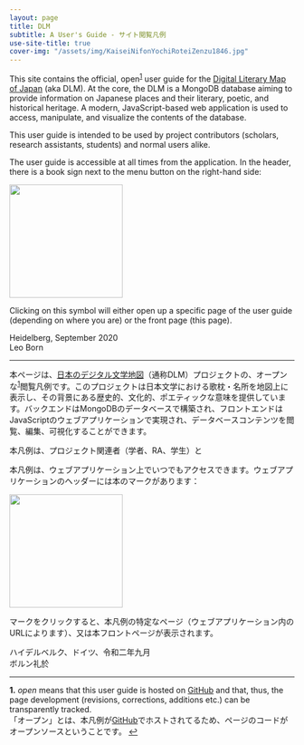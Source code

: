 ```yaml
---
layout: page
title: DLM
subtitle: A User's Guide - サイト閲覧凡例
use-site-title: true
cover-img: "/assets/img/KaiseiNifonYochiRoteiZenzu1846.jpg"
---
```


This site contains the official, open<sup id="a1">[1](#f1)</sup> user guide for the [Digital Literary Map of Japan](https://literarymaps.nijl.ac.jp) (aka DLM). At the core, the DLM is a MongoDB database aiming to provide information on Japanese places and their literary, poetic, and historical heritage. A modern, JavaScript-based web application is used to access, manipulate, and visualize the contents of the database. 

This user guide is intended to be used by project contributors (scholars, research assistants, students) and normal users alike.

The user guide is accessible at all times from the application. In the header, there is a book sign next to the menu button on the right-hand side:

<p class="text-center">
<img width="200px" src="https://digital-literary-maps.github.io/assets/img/user-guide-btn.png">
</p>

Clicking on this symbol will either open up a specific page of the user guide (depending on where you are) or the front page (this page).

Heidelberg, September 2020<br>
Leo Born 

---

本ページは、[日本のデジタル文学地図](https://literarymaps.nijl.ac.jp)（通称DLM）プロジェクトの、オープンな<sup id="a1">[1](#f1)</sup>閲覧凡例です。このプロジェクトは日本文学における歌枕・名所を地図上に表示し、その背景にある歴史的、文化的、ポエティックな意味を提供しています。バックエンドはMongoDBのデータベースで構築され、フロントエンドはJavaScriptのウェブアプリケーションで実現され、データベースコンテンツを閲覧、編集、可視化することができます。

本凡例は、プロジェクト関連者（学者、RA、学生）と

本凡例は、ウェブアプリケーション上でいつでもアクセスできます。ウェブアプリケーションのヘッダーには本のマークがあります：

<p class="text-center">
<img width="200px" src="https://digital-literary-maps.github.io/assets/img/user-guide-btn.png">
</p>

マークをクリックすると、本凡例の特定なページ（ウェブアプリケーション内のURLによります）、又は本フロントページが表示されます。

ハイデルベルク、ドイツ、令和二年九月<br>
ボルン礼於

---

<b id="f1">1.</b> _open_ means that this user guide is hosted on [GitHub](https://github.com/japan-biographical-db/japan-biographical-db.github.io) and that, thus, the page development (revisions, corrections, additions etc.) can be transparently tracked. <br>「オープン」とは、本凡例が[GitHub](https://github.com/japan-biographical-db/japan-biographical-db.github.io)でホストされてるため、ページのコードがオープンソースということです。 [↩](#a1)